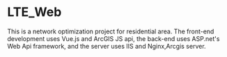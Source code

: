 # LTE_Web
This is a network optimization project for residential area. The front-end development uses Vue.js and ArcGIS JS api, the back-end uses ASP.net's Web Api framework, and the server uses IIS and Nginx,Arcgis server.
